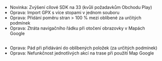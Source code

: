 ##
- Novinka: Zvýšení cílové SDK na 33 (kvůli požadavkům Obchodu Play)
- Oprava: Import GPX s více stopami v jednom souboru
- Oprava: Přidání poměru stran > 100 % mezi oblíbené za určitých podmínek
- Oprava: Ztráta navigačního řádku při otočení obrazovky v Mapách Google

##
- Oprava: Pád při přidávání do oblíbených položek (za určitých podmínek)
- Oprava: Nefunkčnost jednotlivých akcí na trase při použití Map Google
